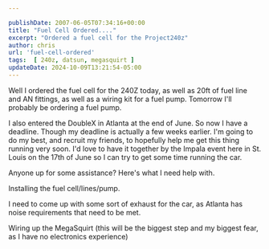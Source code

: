 ```yaml
---

publishDate: 2007-06-05T07:34:16+00:00
title: "Fuel Cell Ordered...."
excerpt: "Ordered a fuel cell for the Project240z"
author: chris
url: 'fuel-cell-ordered'
tags:  [ 240z, datsun, megasquirt ] 
updateDate: 2024-10-09T13:21:54-05:00
---
```


Well I ordered the fuel cell for the 240Z today, as well as 20ft of fuel line and AN fittings, as well as a wiring kit for a fuel pump. Tomorrow I'll probably be ordering a fuel pump.

I also entered the DoubleX in Atlanta at the end of June. So now I have a deadline. Though my deadline is actually a few weeks earlier. I'm going to do my best, and recruit my friends, to hopefully help me get this thing running very soon. I'd love to have it together by the Impala event here in St. Louis on the 17th of June so I can try to get some time running the car.

Anyone up for some assistance? Here's what I need help with.

Installing the fuel cell/lines/pump.

I need to come up with some sort of exhaust for the car, as Atlanta has noise requirements that need to be met.

Wiring up the MegaSquirt (this will be the biggest step and my biggest fear, as I have no electronics experience)
